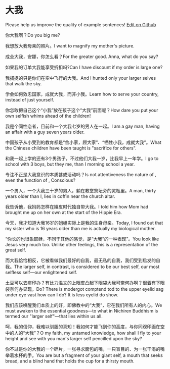# 大我

Please help us improve the quality of example sentences! [Edit on Github](https://github.com/jiyushe/jiyu-example-sentence-source/blob/main/chinese/dawo.md)

<p><span class="chinese">你大我啊？</span><span class="english">Do you big me?</span></p>

<p><span class="chinese">我想放大我母亲的照片。</span><span class="english">I want to magnify my mother's picture.</span></p>

<p><span class="chinese">成全大我，安娜，你怎么看？</span><span class="english">For the greater good. Anna, what do you say?</span></p>

<p><span class="chinese">如果我的订单大我能享受折扣吗?</span><span class="english">Can I have discount if my order is large one?</span></p>

<p><span class="chinese">我捕捉的只是你们在空中飞行的大我。</span><span class="english">And I hunted only your larger selves that walk the sky.</span></p>

<p><span class="chinese">学会如何效忠国家，成就大我，而非小我。</span><span class="english">Learn how to serve your country, instead of just yourself.</span></p>

<p><span class="chinese">你怎敢把自己这个“小我”放在孩子这个“大我”前面呢？</span><span class="english">How dare you put your own selfish whims ahead of the children!</span></p>

<p><span class="chinese">我是个同性恋者，目前和一个大我七岁的男人在一起。</span><span class="english">I am a gay man, having an affair with a guy seven years older.</span></p>

<p><span class="chinese">中国孩子从小受到的教育都是“舍小家，顾大家”、“牺牲小我，成就大我”。</span><span class="english">What the Chinese children have been taught is "sacrifice for others".</span></p>

<p><span class="chinese">和我一起上学的还有3个男孩子，不过他们大我一岁，比我早上一年学。</span><span class="english">I go to school with 3 boys, but they me, than I morning school a year.</span></p>

<p><span class="chinese">专注不正是大我意识的本质甚或活动吗？</span><span class="english">Is not attentiveness the nature of , even the function of , Conscious?</span></p>

<p><span class="chinese">一个男人，一个大我三十岁的男人，躺在教堂祭坛旁的灵柩里。</span><span class="english">A man, thirty years older than I, lies in coffin near the church altar.</span></p>

<p><span class="chinese">我告诉他，我妈妈怎样在嬉皮时代独自带大我。</span><span class="english">I told him how Mom had brought me up on her own at the start of the Hippie Era.</span></p>

<p><span class="chinese">今天，我才知道大我16岁的姐姐实际上是我的生身母亲。</span><span class="english">Today, I found out that my sister who is 16 years older than me is actually my biological mother.</span></p>

<p><span class="chinese">“你长的也很象耶稣，不同于其他的感觉，是“大我”的一种表现”。</span><span class="english">You look like Jesus very much too. Unlike other feelings, this is a representation of the great self.</span></p>

<p><span class="chinese">而大我恰恰相反，它被看做我们最好的自我，最无私的自我，我们受到启发的自我。</span><span class="english">The larger self, in contrast, is considered to be our best self, our most selfless self—our enlightened self.</span></p>

<p><span class="chinese">土豆可以去痘印办？有比力温文的上眼皮凸起下眼袋大我可奈何办啊？很着有下眼袋奈何办显现。</span><span class="english">Do? There is modergot comptend tod to the upper eyelid sag under eye vast how can I do? It is less eyelid do show.</span></p>

<p><span class="chinese">我们应该唤醒我们本质上的好，即佛教中的“大我”，它在我们所有人的内心。</span><span class="english">We must awaken to the essential goodness—to what in Nichiren Buddhism is termed our "larger self"—that lies within us all.</span></p>

<p><span class="chinese">呵，我的信仰，我难以驯服的真知！我如何才能飞到你的高度，与你同观印画在空中的人的“大我”？</span><span class="english">O my faith, my untamed knowledge, how shall I fly to your height and see with you man's larger self pencilled upon the sky?</span></p>

<p><span class="chinese">你不过是你的大我的一个碎片，一张寻求面包的嘴，一只盲目的、为一张干渴的嘴举着水杯的手。</span><span class="english">You are but a fragment of your giant self, a mouth that seeks bread, and a blind hand that holds the cup for a thirsty mouth.</span></p>

